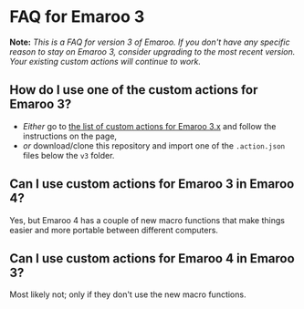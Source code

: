 FAQ for Emaroo 3
===

**Note:** _This is a FAQ for version 3 of Emaroo. If you don't have any specific reason to stay on Emaroo 3, consider upgrading to the most
recent version. Your existing custom actions will continue to work._

How do I use one of the custom actions for Emaroo 3?
---

* _Either_ go to [the list of custom actions for Emaroo 3.x](README.md) and follow the instructions on the page,
* _or_ download/clone this repository and import one of the `.action.json` files below the `v3` folder.

Can I use custom actions for Emaroo 3 in Emaroo 4?
---
Yes, but Emaroo 4 has a couple of new macro functions that make things easier and more portable between different computers.

Can I use custom actions for Emaroo 4 in Emaroo 3?
---
Most likely not; only if they don't use the new macro functions.